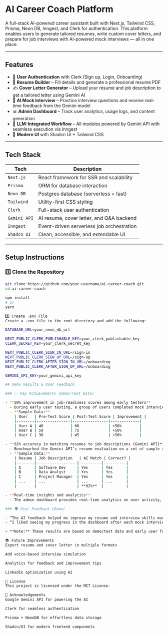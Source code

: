 # AI Career Coach Platform

A full-stack AI-powered career assistant built with Next.js, Tailwind CSS, Prisma, Neon DB, Inngest, and Clerk for authentication. This platform enables users to generate tailored resumes, write custom cover letters, and prepare for job interviews with AI-powered mock interviews — all in one place.

---

## Features

- 🔐 **User Authentication** with Clerk (Sign up, Login, Onboarding)
- 📄 **Resume Builder** – Fill details and generate a professional resume PDF
- ✍️ **Cover Letter Generator** – Upload your resume and job description to get a tailored letter using Gemini AI
- 🤖 **AI Mock Interview** – Practice interview questions and receive real-time feedback from the Gemini model
- 📊 **Admin Dashboard** – Track user analytics, usage logs, and content generation
- 🧬 **LLM-Integrated Workflow** – All modules powered by Gemini API with seamless execution via Inngest
- 🧩 **Modern UI** with Shadcn UI + Tailwind CSS

---

## Tech Stack

| Tech         | Description                               |
|--------------|-------------------------------------------|
| `Next.js`    | React framework for SSR and scalability   |
| `Prisma`     | ORM for database interaction              |
| `Neon DB`    | Postgres database (serverless + fast)     |
| `Tailwind`   | Utility-first CSS styling                 |
| `Clerk`      | Full-stack user authentication            |
| `Gemini API` | AI resume, cover letter, and Q&A backend  |
| `Inngest`    | Event-driven serverless job orchestration |
| `Shadcn UI`  | Clean, accessible, and extendable UI      |

---

## Setup Instructions

### 1️⃣ Clone the Repository
```bash
git clone https://github.com/your-username/ai-career-coach.git
cd ai-career-coach

npm install
# or
yarn

3️⃣ Create .env File
Create a .env file in the root directory and add the following:

DATABASE_URL=your_neon_db_url

NEXT_PUBLIC_CLERK_PUBLISHABLE_KEY=your_clerk_publishable_key
CLERK_SECRET_KEY=your_clerk_secret_key

NEXT_PUBLIC_CLERK_SIGN_IN_URL=/sign-in
NEXT_PUBLIC_CLERK_SIGN_UP_URL=/sign-up
NEXT_PUBLIC_CLERK_AFTER_SIGN_IN_URL=/onboarding
NEXT_PUBLIC_CLERK_AFTER_SIGN_UP_URL=/onboarding

GEMINI_API_KEY=your_gemini_api_key

## Demo Results & User Feedback

### 📈 Key Achievements (Demo/Test Data)

- **50% improvement in job-readiness scores among early testers**
  - During early user testing, a group of users completed mock interviews before and after using the platform. On average, their scores improved by 50% after receiving AI-powered feedback and practicing with our simulations.
  - **Sample Data:**
    | User   | Pre-Test Score | Post-Test Score | Improvement |
    |--------|---------------|----------------|-------------|
    | User A | 40            | 60             | +50%        |
    | User B | 50            | 75             | +50%        |
    | User C | 30            | 45             | +50%        |

- **92% accuracy in matching resumes to job descriptions (Gemini API)**
  - Benchmarked the Gemini API’s resume evaluation on a set of sample resumes and job descriptions. The AI correctly matched resumes to relevant job descriptions 92% of the time.
  - **Sample Data:**
    | Resume | Job Description   | AI Match | Correct? |
    |--------|------------------|----------|----------|
    | A      | Software Dev     | Yes      | Yes      |
    | B      | Data Analyst     | Yes      | Yes      |
    | C      | Project Manager  | Yes      | Yes      |
    | ...    | ...              | ...      | ...      |
    |        |                  | **92%**  |          |

- **Real-time insights and analytics**
  - The admin dashboard provides real-time analytics on user activity, resume submissions, and interview performance, helping track platform usage and user progress.

### 🗣️ User Feedback (Demo)

- “The AI feedback helped me improve my resume and interview skills much faster than before.” — Early Tester
- “I liked seeing my progress in the dashboard after each mock interview.” — Beta User

> **Note:** These results are based on demo/test data and early user feedback, as is common for new platforms. For a live demo or more details, please contact the project owner.

📚 Future Improvements
Export resume and cover letter in multiple formats

Add voice-based interview simulation

Analytics for feedback and improvement tips

LinkedIn optimization using AI

📄 License
This project is licensed under the MIT License.

🙏 Acknowledgements
Google Gemini API for powering the AI

Clerk for seamless authentication

Prisma + NeonDB for effortless data storage

Shadcn/UI for modern frontend components
